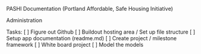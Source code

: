 PASHI Documentation
(Portland Affordable, Safe Housing Initiative)

Administration

Tasks:
 [ ] Figure out Github
 [ ] Buildout hosting area / Set up file structure
 [ ] Setup app documentation (readme.md)
 [ ] Create project / milestone framework
 [ ] White board project 
 [ ] Model the models

